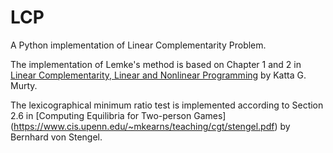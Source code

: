 # LCP

A Python implementation of Linear Complementarity Problem.

The implementation of Lemke's method is based on Chapter 1 and 2 in [Linear Complementarity, Linear and Nonlinear Programming](https://www-personal.umich.edu/~murty/books/linear_complementarity_webbook/) by Katta G. Murty.

The lexicographical minimum ratio test is implemented according to Section 2.6 in [Computing Equilibria for Two-person Games] (https://www.cis.upenn.edu/~mkearns/teaching/cgt/stengel.pdf) by Bernhard von Stengel.